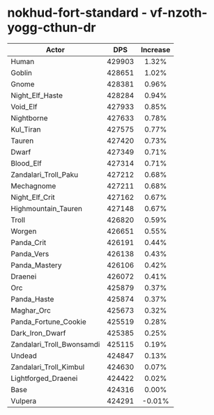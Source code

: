 # nokhud-fort-standard - vf-nzoth-yogg-cthun-dr
| Actor | DPS | Increase |
|---|:---:|:---:|
|Human|429903|1.32%|
|Goblin|428651|1.02%|
|Gnome|428381|0.96%|
|Night_Elf_Haste|428284|0.94%|
|Void_Elf|427933|0.85%|
|Nightborne|427633|0.78%|
|Kul_Tiran|427575|0.77%|
|Tauren|427420|0.73%|
|Dwarf|427349|0.71%|
|Blood_Elf|427314|0.71%|
|Zandalari_Troll_Paku|427212|0.68%|
|Mechagnome|427211|0.68%|
|Night_Elf_Crit|427162|0.67%|
|Highmountain_Tauren|427148|0.67%|
|Troll|426820|0.59%|
|Worgen|426651|0.55%|
|Panda_Crit|426191|0.44%|
|Panda_Vers|426138|0.43%|
|Panda_Mastery|426106|0.42%|
|Draenei|426072|0.41%|
|Orc|425879|0.37%|
|Panda_Haste|425874|0.37%|
|Maghar_Orc|425673|0.32%|
|Panda_Fortune_Cookie|425519|0.28%|
|Dark_Iron_Dwarf|425385|0.25%|
|Zandalari_Troll_Bwonsamdi|425115|0.19%|
|Undead|424847|0.13%|
|Zandalari_Troll_Kimbul|424630|0.07%|
|Lightforged_Draenei|424422|0.02%|
|Base|424316|0.00%|
|Vulpera|424291|-0.01%|
